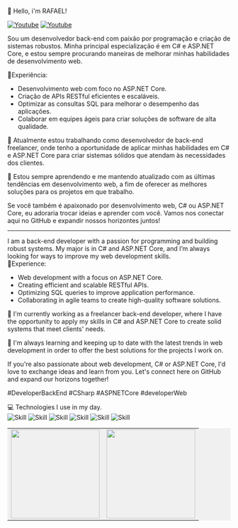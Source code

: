 
👋 Hello, i'm RAFAEL!


[![Youtube](https://img.shields.io/badge/YouTube-FF0000?style=for-the-badge&logo=youtube&logoColor=white)](https://www.youtube.com/channel/UC9A-6w3A_GRs5rp8ct_1OlA)
[![Youtube](https://img.shields.io/badge/LinkedIn-0077B5?style=for-the-badge&logo=linkedin&logoColor=white)](https://www.linkedin.com/in/rafael-silva-a79314207/)

Sou um desenvolvedor back-end com paixão por programação e criação de sistemas robustos. Minha principal especialização é em C# e ASP.NET Core, e estou sempre procurando maneiras de melhorar minhas habilidades de desenvolvimento web.

🚀Experiência:

- Desenvolvimento web com foco no ASP.NET Core.
- Criação de APIs RESTful eficientes e escaláveis.
- Optimizar as consultas SQL para melhorar o desempenho das aplicações.
- Colaborar em equipes ágeis para criar soluções de software de alta qualidade.

💼 Atualmente estou trabalhando como desenvolvedor de back-end freelancer, onde tenho a oportunidade de aplicar minhas habilidades em C# e ASP.NET Core para criar sistemas sólidos que atendam às necessidades dos clientes.



🌱 Estou sempre aprendendo e me mantendo atualizado com as últimas tendências em desenvolvimento web, a fim de oferecer as melhores soluções para os projetos em que trabalho.

Se você também é apaixonado por desenvolvimento web, C# ou ASP.NET Core, eu adoraria trocar ideias e aprender com você. Vamos nos conectar aqui no GitHub e expandir nossos horizontes juntos!

<hr/>
I am a back-end developer with a passion for programming and building robust systems. My major is in C# and ASP.NET Core, and I’m always looking for ways to improve my web development skills.
<br/>
🚀Experience:

- Web development with a focus on ASP.NET Core.
- Creating efficient and scalable RESTful APIs.
- Optimizing SQL queries to improve application performance.
- Collaborating in agile teams to create high-quality software solutions.

💼 I'm currently working as a freelancer back-end developer, where I have the opportunity to apply my skills in C# and ASP.NET Core to create solid systems that meet clients' needs.

🌱 I'm always learning and keeping up to date with the latest trends in web development in order to offer the best solutions for the projects I work on.

If you're also passionate about web development, C# or ASP.NET Core, I'd love to exchange ideas and learn from you. Let's connect here on GitHub and expand our horizons together!

#DeveloperBackEnd #CSharp #ASPNETCore #developerWeb

💻 Technologies I use in my day.
<br />
![Skill](https://img.shields.io/badge/.NET-5C2D91?style=for-the-badge&logo=.net&logoColor=white)
![Skill](https://img.shields.io/badge/C%23-239120?style=for-the-badge&logo=c-sharp&logoColor=white)
![Skill](https://img.shields.io/badge/Microsoft%20SQL%20Server-CC2927?style=for-the-badge&logo=microsoft%20sql%20server&logoColor=white)
![Skill](https://img.shields.io/badge/HTML5-E34F26?style=for-the-badge&logo=html5&logoColor=white)
![Skill](https://img.shields.io/badge/CSS3-1572B6?style=for-the-badge&logo=css3&logoColor=white)
![Skill](https://img.shields.io/badge/Bootstrap-563D7C?style=for-the-badge&logo=bootstrap&logoColor=white)


<table style="background-color: #f0f0f0;">
  <tr>
    <td>
      <a href="https://github.com/rafael-dev2021">
        <img height=200 align="center" src="https://github-readme-stats.vercel.app/api?username=rafael-dev2021&theme=dracula" />
      </a>
    </td>
    <td>
      <a href="https://github.com/rafael-dev2021">
        <img height=200 align="center" src="https://github-readme-stats.vercel.app/api/top-langs?username=rafael-dev2021&layout=compact&langs_count=8&card_width=320&theme=dracula" />
      </a>
    </td>
  </tr>
</table>







